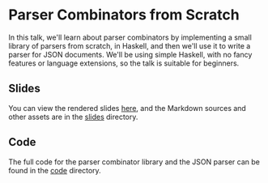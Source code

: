 # Parser Combinators from Scratch

In this talk, we'll learn about parser combinators by implementing a small library of parsers from scratch, in Haskell, and then we'll use it to write a parser for JSON documents. We'll be using simple Haskell, with no fancy features or language extensions, so the talk is suitable for beginners.

## Slides

You can view the rendered slides [here](https://aionescu.github.io/talks/2022-07-20-parser-combinators/slides/Slides), and the Markdown sources and other assets are in the [slides](slides) directory.

## Code

The full code for the parser combinator library and the JSON parser can be found in the [code](code) directory.
